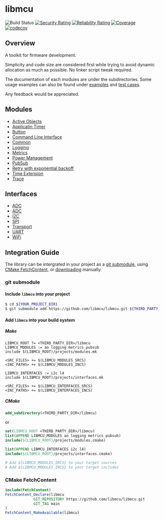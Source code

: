 # libmcu
![Build Status](https://github.com/onkwon/libmcu/workflows/build/badge.svg)
[![Security Rating](https://sonarcloud.io/api/project_badges/measure?project=onkwon_libmcu&metric=security_rating)](https://sonarcloud.io/dashboard?id=onkwon_libmcu)
[![Reliability Rating](https://sonarcloud.io/api/project_badges/measure?project=onkwon_libmcu&metric=reliability_rating)](https://sonarcloud.io/dashboard?id=onkwon_libmcu)
[![Coverage](https://sonarcloud.io/api/project_badges/measure?project=onkwon_libmcu&metric=coverage)](https://sonarcloud.io/dashboard?id=onkwon_libmcu)
[![codecov](https://codecov.io/gh/onkwon/libmcu/branch/master/graph/badge.svg?token=KBLNIEKUF4)](https://codecov.io/gh/onkwon/libmcu)

## Overview
A toolkit for firmware development.

Simplicity and code size are considered first while trying to avoid dynamic
allocation as much as possible. No linker script tweak required.

The documentation of each modules are under the subdirectories. Some usage
examples can also be found under [examples](examples) and [test cases](tests/src).

Any feedback would be appreciated.

## Modules
* [Active Objects](modules/ao)
* [Applicatin Timer](modules/apptimer)
* [Button](modules/button)
* [Command Line Interface](modules/cli)
* [Common](modules/common)
* [Logging](modules/logging)
* [Metrics](modules/metrics)
* [Power Management](modules/pm)
* [PubSub](modules/pubsub)
* [Retry with exponential backoff](modules/retry)
* [Time Extension](modules/timext)
* [Trace](modules/trace)

## Interfaces
* [ADC](interfaces/adc)
* [ADC](interfaces/gpio)
* [I2C](interfaces/i2c)
* [SPI](interfaces/spi)
* [Transport](interfaces/l4)
* [UART](interfaces/uart)
* [WiFi](interfaces/wifi)

## Integration Guide
The library can be intergrated in your project as a [git
submodule](https://git-scm.com/book/en/v2/Git-Tools-Submodules), using [CMake
FetchContent](https://cmake.org/cmake/help/latest/module/FetchContent.html), or
[downloading](https://github.com/libmcu/libmcu/archive/refs/heads/main.zip)
manually.

### git submodule
#### Include `libmcu` into your project

```bash
$ cd ${YOUR_PROJECT_DIR}
$ git submodule add https://github.com/libmcu/libmcu.git ${THIRD_PARTY_DIR}/libmcu
```

#### Add `libmcu` into your build system
##### Make

```make
LIBMCU_ROOT ?= <THIRD_PARTY_DIR>/libmcu
LIBMCU_MODULES := ao logging metrics pubsub
include $(LIBMCU_ROOT)/projects/modules.mk

<SRC_FILES> += $(LIBMCU_MODULES_SRCS)
<INC_PATHS> += $(LIBMCU_MODULES_INCS)

LIBMCU_INTERFACES := i2c l4
include $(LIBMCU_ROOT)/projects/interfaces.mk

<SRC_FILES> += $(LIBMCU_INTERFACES_SRCS)
<INC_PATHS> += $(LIBMCU_INTERFACES_INCS)
```

##### CMake

```cmake
add_subdirectory(<THIRD_PARTY_DIR>/libmcu)
```

or

```cmake
set(LIBMCU_ROOT <THIRD_PARTY_DIR>/libmcu)
list(APPEND LIBMCU_MODULES ao logging metrics pubsub)
include(${LIBMCU_ROOT}/projects/modules.cmake)

list(APPEND LIBMCU_INTERFACES i2c l4)
include(${LIBMCU_ROOT}/projects/interfaces.cmake)

# Add ${LIBMCU_MODULES_SRCS} to your target sources
# Add ${LIBMCU_MODULES_INCS} to your target includes
```

### CMake FetchContent

```cmake
include(FetchContent)
FetchContent_Declare(libmcu
		     GIT_REPOSITORY https://github.com/libmcu/libmcu.git
		     GIT_TAG main
)
FetchContent_MakeAvailable(libmcu)
```
